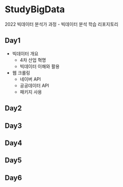 # StudyBigData
2022 빅데이터 분석가 과정 - 빅데이터 분석 학습 리포지토리 

## Day1
- 빅데이터 개요 
  - 4차 산업 혁명
  - 빅데이터 이해와 활용 
- 웹 크롤링 
  - 네이버 API
  - 공공데이터 API 
  - 패키지 사용 

## Day2


## Day3


## Day4


## Day5


## Day6
